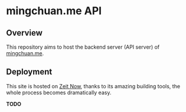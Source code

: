 # mingchuan.me API

## Overview

This repository aims to host the backend server (API server) of [mingchuan.me](https://mingchuan.me).

## Deployment

This site is hosted on [Zeit Now](https://zeit.co), thanks to its amazing building tools, the whole process becomes dramatically easy.

__TODO__